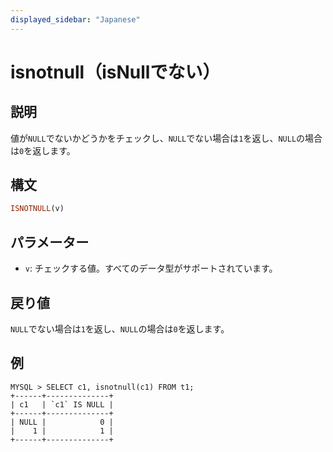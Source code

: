 ```yaml
---
displayed_sidebar: "Japanese"
---
```


# isnotnull（isNullでない）

## 説明

値が`NULL`でないかどうかをチェックし、`NULL`でない場合は`1`を返し、`NULL`の場合は`0`を返します。

## 構文

```Haskell
ISNOTNULL(v)
```

## パラメーター

- `v`: チェックする値。すべてのデータ型がサポートされています。

## 戻り値

`NULL`でない場合は`1`を返し、`NULL`の場合は`0`を返します。

## 例

```plain text
MYSQL > SELECT c1, isnotnull(c1) FROM t1;
+------+--------------+
| c1   | `c1` IS NULL |
+------+--------------+
| NULL |            0 |
|    1 |            1 |
+------+--------------+
```